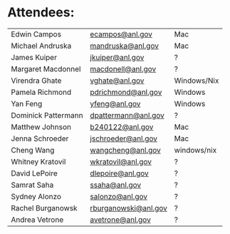 Attendees:
====
|   |   |   |
|---|---|---|
|Edwin Campos |ecampos@anl.gov| Mac|
|Michael Andruska|mandruska@anl.gov |  Mac|
|James Kuiper| jkuiper@anl.gov|?|
|Margaret Macdonnel| macdonell@anl.gov|? |
|Virendra Ghate| vghate@anl.gov| Windows/Nix |
|Pamela Richmond| pdrichmond@anl.gov| Windows|
|Yan Feng| yfeng@anl.gov| Windows|
|Dominick Pattermann| dpattermann@anl.gov| ? |
|Matthew Johnson| b240122@anl.gov| Mac |
|Jenna Schroeder|jschroeder@anl.gov|Mac |
|Cheng Wang| wangcheng@anl.gov |windows/nix |
|Whitney Kratovil | wkratovil@anl.gov |? |
|David LePoire |dlepoire@anl.gov| ?|
|Samrat Saha | ssaha@anl.gov | ?|
|Sydney Alonzo|  salonzo@anl.gov |?|
|Rachel Burganowsk|  rburganowski@anl.gov|?|
|Andrea Vetrone|  avetrone@anl.gov|?|
